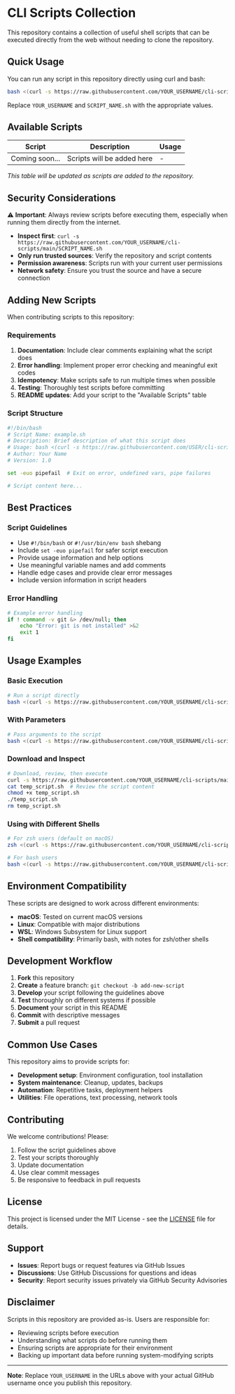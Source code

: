 # CLI Scripts Collection

This repository contains a collection of useful shell scripts that can be executed directly from the web without needing to clone the repository.

## Quick Usage

You can run any script in this repository directly using curl and bash:

```bash
bash <(curl -s https://raw.githubusercontent.com/YOUR_USERNAME/cli-scripts/main/SCRIPT_NAME.sh)
```

Replace `YOUR_USERNAME` and `SCRIPT_NAME.sh` with the appropriate values.

## Available Scripts

| Script | Description | Usage |
|--------|-------------|-------|
| Coming soon... | Scripts will be added here | - |

*This table will be updated as scripts are added to the repository.*

## Security Considerations

⚠️ **Important**: Always review scripts before executing them, especially when running them directly from the internet.

- **Inspect first**: `curl -s https://raw.githubusercontent.com/YOUR_USERNAME/cli-scripts/main/SCRIPT_NAME.sh`
- **Only run trusted sources**: Verify the repository and script contents
- **Permission awareness**: Scripts run with your current user permissions
- **Network safety**: Ensure you trust the source and have a secure connection

## Adding New Scripts

When contributing scripts to this repository:

### Requirements
1. **Documentation**: Include clear comments explaining what the script does
2. **Error handling**: Implement proper error checking and meaningful exit codes
3. **Idempotency**: Make scripts safe to run multiple times when possible
4. **Testing**: Thoroughly test scripts before committing
5. **README updates**: Add your script to the "Available Scripts" table

### Script Structure
```bash
#!/bin/bash
# Script Name: example.sh
# Description: Brief description of what this script does
# Usage: bash <(curl -s https://raw.githubusercontent.com/USER/cli-scripts/main/example.sh)
# Author: Your Name
# Version: 1.0

set -euo pipefail  # Exit on error, undefined vars, pipe failures

# Script content here...
```

## Best Practices

### Script Guidelines
- Use `#!/bin/bash` or `#!/usr/bin/env bash` shebang
- Include `set -euo pipefail` for safer script execution
- Provide usage information and help options
- Use meaningful variable names and add comments
- Handle edge cases and provide clear error messages
- Include version information in script headers

### Error Handling
```bash
# Example error handling
if ! command -v git &> /dev/null; then
    echo "Error: git is not installed" >&2
    exit 1
fi
```

## Usage Examples

### Basic Execution
```bash
# Run a script directly
bash <(curl -s https://raw.githubusercontent.com/YOUR_USERNAME/cli-scripts/main/setup.sh)
```

### With Parameters
```bash
# Pass arguments to the script
bash <(curl -s https://raw.githubusercontent.com/YOUR_USERNAME/cli-scripts/main/install.sh) --verbose --config=/path/to/config
```

### Download and Inspect
```bash
# Download, review, then execute
curl -s https://raw.githubusercontent.com/YOUR_USERNAME/cli-scripts/main/script.sh > temp_script.sh
cat temp_script.sh  # Review the script content
chmod +x temp_script.sh
./temp_script.sh
rm temp_script.sh
```

### Using with Different Shells
```bash
# For zsh users (default on macOS)
zsh <(curl -s https://raw.githubusercontent.com/YOUR_USERNAME/cli-scripts/main/script.sh)

# For bash users
bash <(curl -s https://raw.githubusercontent.com/YOUR_USERNAME/cli-scripts/main/script.sh)
```

## Environment Compatibility

These scripts are designed to work across different environments:

- **macOS**: Tested on current macOS versions
- **Linux**: Compatible with major distributions
- **WSL**: Windows Subsystem for Linux support
- **Shell compatibility**: Primarily bash, with notes for zsh/other shells

## Development Workflow

1. **Fork** this repository
2. **Create** a feature branch: `git checkout -b add-new-script`
3. **Develop** your script following the guidelines above
4. **Test** thoroughly on different systems if possible
5. **Document** your script in this README
6. **Commit** with descriptive messages
7. **Submit** a pull request

## Common Use Cases

This repository aims to provide scripts for:

- **Development setup**: Environment configuration, tool installation
- **System maintenance**: Cleanup, updates, backups
- **Automation**: Repetitive tasks, deployment helpers
- **Utilities**: File operations, text processing, network tools

## Contributing

We welcome contributions! Please:

1. Follow the script guidelines above
2. Test your scripts thoroughly
3. Update documentation
4. Use clear commit messages
5. Be responsive to feedback in pull requests

## License

This project is licensed under the MIT License - see the [LICENSE](LICENSE) file for details.

## Support

- **Issues**: Report bugs or request features via GitHub Issues
- **Discussions**: Use GitHub Discussions for questions and ideas
- **Security**: Report security issues privately via GitHub Security Advisories

## Disclaimer

Scripts in this repository are provided as-is. Users are responsible for:

- Reviewing scripts before execution
- Understanding what scripts do before running them
- Ensuring scripts are appropriate for their environment
- Backing up important data before running system-modifying scripts

---

**Note**: Replace `YOUR_USERNAME` in the URLs above with your actual GitHub username once you publish this repository.
